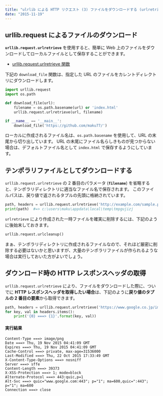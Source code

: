 ```yaml
---
title: "ulrlib による HTTP リクエスト (3) ファイルをダウンロードする (urlretrieve)"
date: "2015-11-19"
---
```


urllib.request によるファイルのダウンロード
----

**`urllib.request.urlretrieve`** を使用すると、簡単に Web 上のファイルをダウンロードしてローカルファイルとして保存することができます。

* [urllib.request.urlretrieve 関数](http://docs.python.jp/3/library/urllib.request.html#urllib.request.urlretrieve)

下記の `download_file` 関数は、指定した URL のファイルをカレントディレクトリにダウンロードします。

```python
import urllib.request
import os.path

def download_file(url):
    filename = os.path.basename(url) or 'index.html'
    urllib.request.urlretrieve(url, filename)

if __name__ == '__main__':
    download_file('https://github.com/maku77/')
```

ローカルに作成されるファイル名は、`os.path.basename` を使用して、URL の末尾から切り出しています。
URL の末尾にファイル名らしきものが見つからない場合は、デフォルトファイル名として `index.html` で保存するようにしています。


テンポラリファイルとしてダウンロードする
----

`urllib.request.urlretrieve` の 2 番目のパラメータ (**`filename`**) を省略すると、テンポラリディレクトリに適当なファイル名で保存されます。
このファイルパスは、戻り値で返されるタプルの先頭に格納されています。

```python
path, headers = urllib.request.urlretrieve('http://example.com/sample.png')
print(path)  #=> c:\users\maku\appdata\local\temp\tmpgujizj
```

`urlretrieve` により作成された一時ファイルを確実に削除するには、下記のように後始末しておきます。

```python
urllib.request.urlcleanup()
```

まぁ、テンポラリディレクトリに作成されるファイルなので、それほど厳密に削除する必要はないかと思いますが、大量のテンポラリファイルが作られるような場合は実行しておいた方がよいでしょう。


ダウンロード時の HTTP レスポンスヘッダの取得
----

`urllib.request.urlretrieve` により、ファイルをダウンロードした際に、ついでに **HTTP レスポンスヘッダを取得したい場合**は、下記のように**戻り値のタプルの 2 番目の要素**から取得できます。

```python
path, headers = urllib.request.urlretrieve('https://www.google.co.jp/images/nav_logo242_hr.png')
for key, val in headers.items():
    print('{0} ===> {1}'.format(key, val))
```

#### 実行結果

```
Content-Type ===> image/png
Date ===> Thu, 19 Nov 2015 04:41:09 GMT
Expires ===> Thu, 19 Nov 2015 04:41:09 GMT
Cache-Control ===> private, max-age=31536000
Last-Modified ===> Thu, 22 Oct 2015 17:33:49 GMT
X-Content-Type-Options ===> nosniff
Server ===> sffe
Content-Length ===> 39373
X-XSS-Protection ===> 1; mode=block
Alternate-Protocol ===> 443:quic,p=1
Alt-Svc ===> quic="www.google.com:443"; p="1"; ma=600,quic=":443"; p="1"; ma=600
Connection ===> close
```

